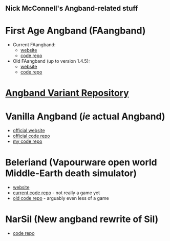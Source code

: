 ## Nick McConnell's Angband-related stuff

# First Age Angband (FAangband)

 - Current FAangband:
    - [website](http://nickmcconnell.github.io/FAangband/)
    - [code repo](https://github.com/NickMcConnell/FAangband)
 - Old FAangband (up to version 1.4.5):
    - [website](http://angband.oook.cz/faangband/)
    - [code repo](https://github.com/NickMcConnell/FAangband/tree/oldmain)

# [Angband Variant Repository](http://nickmcconnell.github.io/AngbandPlus/)

# Vanilla Angband (*ie* actual Angband)

 - [official website](http://angband.github.io/angband/)
 - [official code repo](https://github.com/angband/angband)
 - [my code repo](https://github.com/NickMcConnell/angband)

# Beleriand (Vapourware open world Middle-Earth death simulator)

 - [website](http://nickmcconnell.github.io/Beleriand/)
 - [current code repo](https://github.com/NickMcConnell/Beleriand) - not really a game yet
 - [old code repo](https://github.com/NickMcConnell/Beleriand/tree/13main) - arguably even less of a game

# NarSil (New angband rewrite of Sil)

  - [code repo](https://github.com/NickMcConnell/NarSil)
